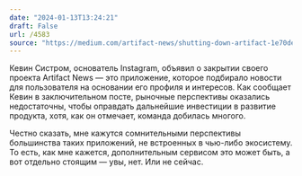 ```yaml
---
date: "2024-01-13T13:24:21"
draft: False
url: /4583
source: "https://medium.com/artifact-news/shutting-down-artifact-1e70de46d419"
---
```


Кевин Систром, основатель Instagram, объявил о закрытии своего проекта Artifact News — это приложение, которое подбирало новости для пользователя на основании его профиля и интересов. Как сообщает Кевин в заключительном посте, рыночные перспективы оказались недостаточны, чтобы оправдать дальнейшие инвестиции в развитие продукта, хотя, как он отмечает, команда добилась многого.

Честно сказать, мне кажутся сомнительными перспективы большинства таких приложений, не встроенных в чью-либо экосистему. То есть, как мне кажется, дополнительным сервисом это может быть, а вот отдельно стоящим — увы, нет. Или не сейчас.
